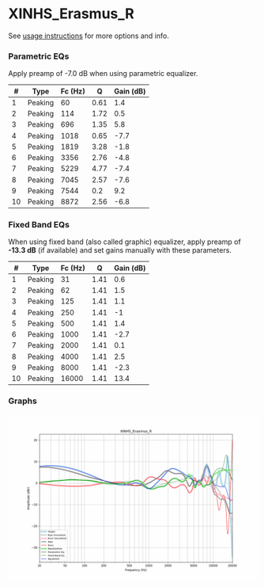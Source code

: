 # XINHS_Erasmus_R
See [usage instructions](https://github.com/jaakkopasanen/AutoEq#usage) for more options and info.

### Parametric EQs
Apply preamp of -7.0 dB when using parametric equalizer.

|   # | Type    |   Fc (Hz) |    Q |   Gain (dB) |
|-----|---------|-----------|------|-------------|
|   1 | Peaking |        60 | 0.61 |         1.4 |
|   2 | Peaking |       114 | 1.72 |         0.5 |
|   3 | Peaking |       696 | 1.35 |         5.8 |
|   4 | Peaking |      1018 | 0.65 |        -7.7 |
|   5 | Peaking |      1819 | 3.28 |        -1.8 |
|   6 | Peaking |      3356 | 2.76 |        -4.8 |
|   7 | Peaking |      5229 | 4.77 |        -7.4 |
|   8 | Peaking |      7045 | 2.57 |        -7.6 |
|   9 | Peaking |      7544 | 0.2  |         9.2 |
|  10 | Peaking |      8872 | 2.56 |        -6.8 |

### Fixed Band EQs
When using fixed band (also called graphic) equalizer, apply preamp of **-13.3 dB** (if available) and set gains manually with these parameters.

|   # | Type    |   Fc (Hz) |    Q |   Gain (dB) |
|-----|---------|-----------|------|-------------|
|   1 | Peaking |        31 | 1.41 |         0.6 |
|   2 | Peaking |        62 | 1.41 |         1.5 |
|   3 | Peaking |       125 | 1.41 |         1.1 |
|   4 | Peaking |       250 | 1.41 |        -1   |
|   5 | Peaking |       500 | 1.41 |         1.4 |
|   6 | Peaking |      1000 | 1.41 |        -2.7 |
|   7 | Peaking |      2000 | 1.41 |         0.1 |
|   8 | Peaking |      4000 | 1.41 |         2.5 |
|   9 | Peaking |      8000 | 1.41 |        -2.3 |
|  10 | Peaking |     16000 | 1.41 |        13.4 |

### Graphs
![](./XINHS_Erasmus_R.png)
